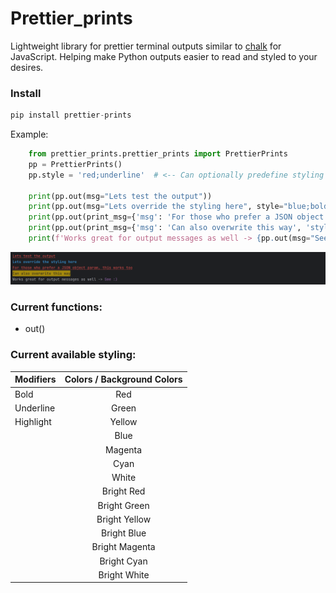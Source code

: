 # Prettier_prints

Lightweight library for prettier terminal outputs similar to [chalk](https://github.com/chalk/chalk) for JavaScript. 
Helping make Python outputs easier to read and styled to your desires.

### Install
```python
pip install prettier-prints
```

Example:
```python
    from prettier_prints.prettier_prints import PrettierPrints
    pp = PrettierPrints()
    pp.style = 'red;underline'  # <-- Can optionally predefine styling and can be overwritten

    print(pp.out(msg="Lets test the output"))
    print(pp.out(msg="Lets override the styling here", style="blue;bold"))
    print(pp.out(print_msg={'msg': 'For those who prefer a JSON object param, this works too'}))
    print(pp.out(print_msg={'msg': 'Can also overwrite this way', 'style': 'yellow;highlight'}))
    print(f'Works great for output messages as well -> {pp.out(msg="See :)", style="magenta")}')
```
![output image](https://github.com/PhantomLeak/prettier_prints/blob/main/print_output.png?raw=true)

### Current functions:
 - out()

### Current available styling:
| Modifiers | Colors / Background Colors |    
|:----------|:--------------------------:|
| Bold      |            Red             |
| Underline |           Green            | 
| Highlight |           Yellow           |
|           |            Blue            |
|           |          Magenta           |
|           |            Cyan            |
|           |           White            |
|           |         Bright Red         |
|           |        Bright Green        |
|           |       Bright Yellow        |
|           |        Bright Blue         |
|           |       Bright Magenta       |
|           |        Bright Cyan         |
|           |        Bright White        |

